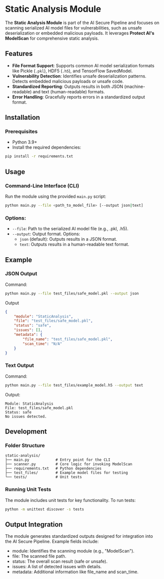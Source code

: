 # Static Analysis Module

The **Static Analysis Module** is part of the AI Secure Pipeline and focuses on scanning serialized AI model files for vulnerabilities, such as unsafe deserialization or embedded malicious payloads. It leverages **Protect AI's ModelScan** for comprehensive static analysis.

## Features

- **File Format Support**: Supports common AI model serialization formats like Pickle (`.pkl`), HDF5 (`.h5`), and TensorFlow SavedModel.
- **Vulnerability Detection**: Identifies unsafe deserialization patterns. Detects embedded malicious payloads or unsafe code.
- **Standardized Reporting**: Outputs results in both JSON (machine-readable) and text (human-readable) formats.
- **Error Handling**: Gracefully reports errors in a standardized output format.

## Installation

### Prerequisites
- Python 3.9+
- Install the required dependencies:
```bash
pip install -r requirements.txt
```

## Usage

### Command-Line Interface (CLI)

Run the module using the provided `main.py` script:

```bash
python main.py --file <path_to_model_file> [--output json|text]
```

### Options:
- `--file`: Path to the serialized AI model file (e.g., .pkl, .h5).
- `--output`: Output format. Options:
  - `json` (default): Outputs results in a JSON format.
  - `text`: Outputs results in a human-readable text format.

## Example

### JSON Output

Command:

```bash
python main.py --file test_files/safe_model.pkl --output json
```

Output
```json
{
    "module": "StaticAnalysis",
    "file": "test_files/safe_model.pkl",
    "status": "safe",
    "issues": [],
    "metadata": {
        "file_name": "test_files/safe_model.pkl",
        "scan_time": "N/A"
    }
}
```

### Text Output

Command:
```bash
python main.py --file test_files/example_model.h5 --output text
```

Output:
```plaintext
Module: StaticAnalysis
File: test_files/safe_model.pkl
Status: safe
No issues detected.
```

## Development

### Folder Structure

```plaintext
static-analysis/
├── main.py            # Entry point for the CLI
├── scanner.py         # Core logic for invoking ModelScan
├── requirements.txt   # Python dependencies
├── test_files/        # Example model files for testing
└── tests/             # Unit tests
```

### Running Unit Tests

The module includes unit tests for key functionality. To run tests:

```bash
python -m unittest discover -s tests
```

## Output Integration

The module generates standardized outputs designed for integration into the AI Secure Pipeline. Example fields include:

- module: Identifies the scanning module (e.g., "ModelScan").
- file: The scanned file path.
- status: The overall scan result (safe or unsafe).
- issues: A list of detected issues with details.
- metadata: Additional information like file_name and scan_time.

